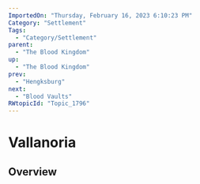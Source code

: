 ```yaml
---
ImportedOn: "Thursday, February 16, 2023 6:10:23 PM"
Category: "Settlement"
Tags:
  - "Category/Settlement"
parent:
  - "The Blood Kingdom"
up:
  - "The Blood Kingdom"
prev:
  - "Hengksburg"
next:
  - "Blood Vaults"
RWtopicId: "Topic_1796"
---
```

# Vallanoria
## Overview
